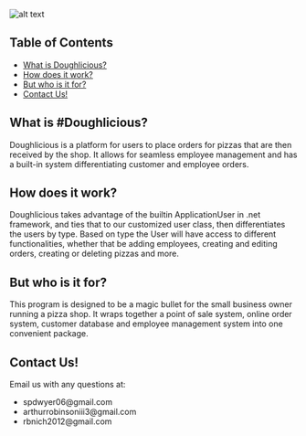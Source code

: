 ![alt text](https://user-images.githubusercontent.com/58855485/76997421-a6215780-6929-11ea-9a59-fc19923386a6.png "Pizza")




## Table of Contents

* [What is Doughlicious?](#what-is-doughlicious?)
* [How does it work?](#how-does-it-work?)
* [But who is it for?](#but-who-is-it-for?)
* [Contact Us!](#contact-us!)

## What is #Doughlicious?

Doughlicious is a platform for users to place orders for pizzas that are then received by the shop.  It allows for seamless employee management and has a built-in system differentiating customer and employee orders.

## How does it work?

Doughlicious takes advantage of the builtin ApplicationUser in .net framework, and ties that to our customized user class, then differentiates the users by type.  Based on type the User will have access to different functionalities, whether that be adding employees, creating and editing orders, creating or deleting pizzas and more.

## But who is it for?

This program is designed to be a magic bullet for the small business owner running a pizza shop.  It wraps together a point of sale system, online order system, customer database and employee management system into one convenient package.  

## Contact Us!

Email us with any questions at: 
<ul>
<li>spdwyer06@gmail.com</li>
<li>arthurrobinsoniii3@gmail.com</li>
<li>rbnich2012@gmail.com</li>
</ul>

